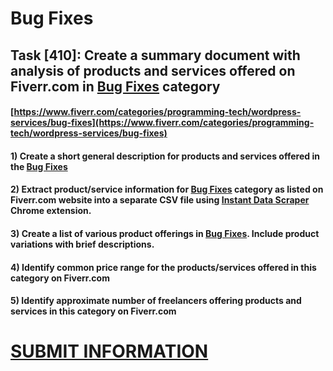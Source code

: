 # Bug Fixes
## Task [410]: Create a summary document with analysis of products and services offered on Fiverr.com in [Bug Fixes](https://www.fiverr.com/categories/programming-tech/wordpress-services/bug-fixes) category
#### [https://www.fiverr.com/categories/programming-tech/wordpress-services/bug-fixes](https://www.fiverr.com/categories/programming-tech/wordpress-services/bug-fixes)
#### 1) Create a short general description for products and services offered in the [Bug Fixes](https://www.fiverr.com/categories/programming-tech/wordpress-services/bug-fixes)
#### 2) Extract product/service information for [Bug Fixes](https://www.fiverr.com/categories/programming-tech/wordpress-services/bug-fixes) category as listed on Fiverr.com website into a separate CSV file using [Instant Data Scraper](https://chrome.google.com/webstore/detail/instant-data-scraper/ofaokhiedipichpaobibbnahnkdoiiah) Chrome extension.
#### 3) Create a list of various product offerings in [Bug Fixes](https://www.fiverr.com/categories/programming-tech/wordpress-services/bug-fixes). Include product variations with brief descriptions.
#### 4) Identify common price range for the products/services offered in this category on Fiverr.com
#### 5) Identify approximate number of freelancers offering products and services in this category on Fiverr.com

# [SUBMIT INFORMATION](https://forms.office.com/r/8AEKjkLxKG)
